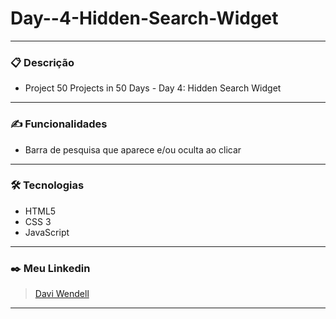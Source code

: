 # Day--4-Hidden-Search-Widget
<hr>

### 📋 Descrição
- Project 50 Projects in 50 Days - Day 4: Hidden Search Widget
<hr>

### ✍️ Funcionalidades
 - Barra de pesquisa que aparece e/ou oculta ao clicar

<hr>

### 🛠️ Tecnologias
- HTML5 
- CSS 3 
- JavaScript
 
<hr>

  ### ✒️ Meu Linkedin
 > <a href="https://www.linkedin.com/in/davi-wendell/">Davi Wendell</a> <br>

  
  <hr>



